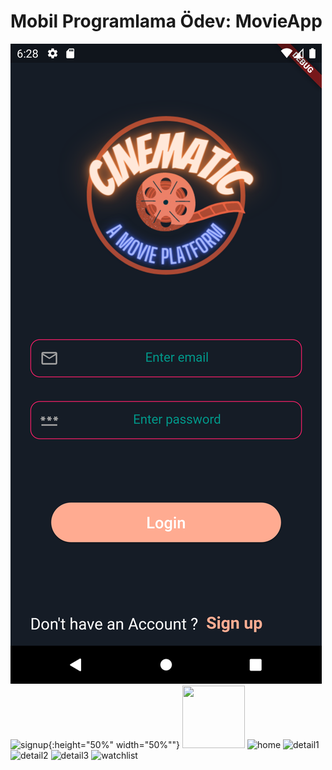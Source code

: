 # Mobil Programlama Ödev: MovieApp

![](ScreenShots/login.png)
![signup](https://user-images.githubusercontent.com/61249864/146816152-030fb5fa-98f6-4468-bc6c-6bf1400e5db1.png){:height="50%" width="50%""}
<img src="https://user-images.githubusercontent.com/61249864/146816152-030fb5fa-98f6-4468-bc6c-6bf1400e5db1.png" width="100" height="100">
![home](https://user-images.githubusercontent.com/61249864/146816163-66aca491-e9bb-4df0-832d-c727753cbccc.png=250x250)
![detail1](https://user-images.githubusercontent.com/61249864/146816169-35cfcb4a-6276-4b60-aca3-89d503ce63ac.png)
![detail2](https://user-images.githubusercontent.com/61249864/146816173-e2c1c9df-c2c3-48a6-9cd3-6c8a3cef24f3.png)
![detail3](https://user-images.githubusercontent.com/61249864/146816180-a49b97d6-ba57-40d3-9653-2bd7f60500ba.png)
![watchlist](https://user-images.githubusercontent.com/61249864/146816188-4249f57e-9749-4b2b-bb73-1fa10b1accea.png)
